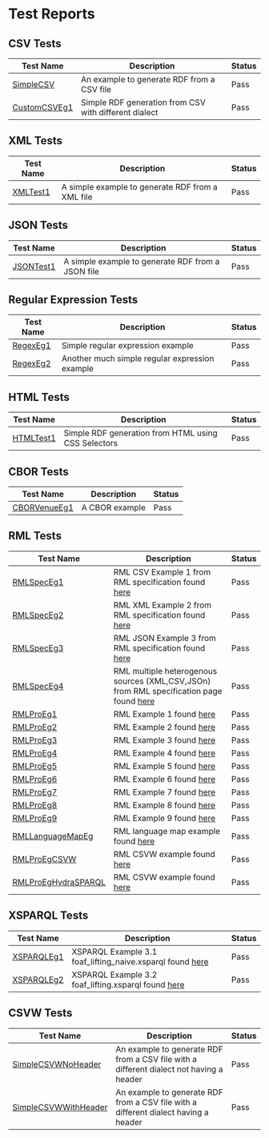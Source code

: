 # Test Reports


## CSV Tests

| Test Name        	| Description                                                                  	| Status 	|
|------------------	|------------------------------------------------------------------------------	|--------	|
| [SimpleCSV](https://github.com/thesmartenergy/sparql-generate/tree/develop/sparql-generate-jena/src/test/resources/simplecsv)        	| An example to generate RDF from a CSV file                             	| Pass   	|
| [CustomCSVEg1](https://github.com/thesmartenergy/sparql-generate/tree/develop/sparql-generate-jena/src/test/resources/customcsveg1)     	| Simple RDF generation from CSV with different dialect                        	| Pass   	|

## XML Tests

| Test Name        	| Description                                                                  	| Status 	|
|------------------	|------------------------------------------------------------------------------	|--------	|
| [XMLTest1](https://github.com/thesmartenergy/sparql-generate/tree/develop/sparql-generate-jena/src/test/resources/xmltest1)        	| A simple example to generate RDF from a XML file                             	| Pass   	|


## JSON Tests

| Test Name        	| Description                                                                  	| Status 	|
|------------------	|------------------------------------------------------------------------------	|--------	|
| [JSONTest1](https://github.com/thesmartenergy/sparql-generate/tree/develop/sparql-generate-jena/src/test/resources/jsontest1)        	| A simple example to generate RDF from a JSON file                            	| Pass   	|



## Regular Expression Tests

| Test Name        	| Description                                                                  	| Status 	|
|------------------	|------------------------------------------------------------------------------	|--------	|
| [RegexEg1](https://github.com/thesmartenergy/sparql-generate/tree/develop/sparql-generate-jena/src/test/resources/regexeg1)         	| Simple regular expression example                                            	| Pass   	|
| [RegexEg2](https://github.com/thesmartenergy/sparql-generate/tree/develop/sparql-generate-jena/src/test/resources/regexeg2)         	| Another much simple regular expression example                               	| Pass   	|

## HTML Tests

| Test Name        	| Description                                                                  	| Status 	|
|------------------	|------------------------------------------------------------------------------	|--------	|
| [HTMLTest1](https://github.com/thesmartenergy/sparql-generate/tree/develop/sparql-generate-jena/src/test/resources/htmltest1)        	| Simple RDF generation from HTML using CSS Selectors                          	| Pass   	|

## CBOR Tests

| Test Name        	| Description                                                                  	| Status 	|
|------------------	|------------------------------------------------------------------------------	|--------	|
| [CBORVenueEg1](https://github.com/thesmartenergy/sparql-generate/tree/develop/sparql-generate-jena/src/test/resources/cborvenueeg1)     	| A CBOR example                                                               	| Pass   	|


## RML Tests

| Test Name        	| Description                                                                  	| Status 	|
|------------------	|------------------------------------------------------------------------------	|--------	|
| [RMLSpecEg1](https://github.com/thesmartenergy/sparql-generate/tree/develop/sparql-generate-jena/src/test/resources/rmlspeceg1)       	| RML CSV Example 1 from RML specification found [here](http://rml.io/spec.html#example-CSV)                          	| Pass   	|
| [RMLSpecEg2](https://github.com/thesmartenergy/sparql-generate/tree/develop/sparql-generate-jena/src/test/resources/rmlspeceg2)       	| RML XML Example 2 from RML specification found [here](http://rml.io/spec.html#example-XML)                          	| Pass   	|
| [RMLSpecEg3](https://github.com/thesmartenergy/sparql-generate/tree/develop/sparql-generate-jena/src/test/resources/rmlspeceg3)       	| RML JSON Example 3 from RML specification found [here](http://rml.io/spec.html#example-JSON)                         	| Pass   	|
| [RMLSpecEg4](https://github.com/thesmartenergy/sparql-generate/tree/develop/sparql-generate-jena/src/test/resources/rmlspeceg4)       	| RML multiple heterogenous sources (XML,CSV,JSOn) from RML specification page  found [here](http://rml.io/spec.html#integrated-mapping)	| Pass   	|
| [RMLProEg1](https://github.com/thesmartenergy/sparql-generate/tree/develop/sparql-generate-jena/src/test/resources/rmlproeg1)        	| RML Example 1 found [here](https://github.com/RMLio/RML-Processor/tree/master/src/test/resources/example1)                                                     	| Pass   	|
| [RMLProEg2](https://github.com/thesmartenergy/sparql-generate/tree/develop/sparql-generate-jena/src/test/resources/rmlproeg2)        	| RML Example 2 found [here](https://github.com/RMLio/RML-Processor/tree/master/src/test/resources/example2)                                                     	| Pass   	|
| [RMLProEg3](https://github.com/thesmartenergy/sparql-generate/tree/develop/sparql-generate-jena/src/test/resources/rmlproeg3)        	| RML Example 3 found [here](https://github.com/RMLio/RML-Processor/tree/master/src/test/resources/example3)                                                     	| Pass   	|
| [RMLProEg4](https://github.com/thesmartenergy/sparql-generate/tree/develop/sparql-generate-jena/src/test/resources/rmlproeg4)        	| RML Example 4 found [here](https://github.com/RMLio/RML-Processor/tree/master/src/test/resources/example4)                                                     	| Pass   	|
| [RMLProEg5](https://github.com/thesmartenergy/sparql-generate/tree/develop/sparql-generate-jena/src/test/resources/rmlproeg5)        	| RML Example 5 found [here](https://github.com/RMLio/RML-Processor/tree/master/src/test/resources/example5)                                                     	| Pass   	|
| [RMLProEg6](https://github.com/thesmartenergy/sparql-generate/tree/develop/sparql-generate-jena/src/test/resources/rmlproeg6)        	| RML Example 6 found [here](https://github.com/RMLio/RML-Processor/tree/master/src/test/resources/example6)                                                     	| Pass   	|
| [RMLProEg7](https://github.com/thesmartenergy/sparql-generate/tree/develop/sparql-generate-jena/src/test/resources/rmlproeg7)        	| RML Example 7 found [here](https://github.com/RMLio/RML-Processor/tree/master/src/test/resources/example7)                                                     	| Pass   	|
| [RMLProEg8](https://github.com/thesmartenergy/sparql-generate/tree/develop/sparql-generate-jena/src/test/resources/rmlproeg8)        	| RML Example 8 found [here](https://github.com/RMLio/RML-Processor/tree/master/src/test/resources/example8)                                                     	| Pass   	|
| [RMLProEg9](https://github.com/thesmartenergy/sparql-generate/tree/develop/sparql-generate-jena/src/test/resources/rmlproeg9)        	| RML Example 9 found [here](https://github.com/RMLio/RML-Processor/tree/master/src/test/resources/example9)                                                     	| Pass   	|
| [RMLLanguageMapEg](https://github.com/thesmartenergy/sparql-generate/tree/develop/sparql-generate-jena/src/test/resources/rmllanguageMapEg) 	| RML language map example found [here](https://github.com/RMLio/RML-Processor/tree/master/src/test/resources/exampleLanguageMap)                                          	| Pass   	|
| [RMLProEgCSVW](https://github.com/thesmartenergy/sparql-generate/tree/develop/sparql-generate-jena/src/test/resources/rmlproegcsvw) 	| RML CSVW example found [here](https://github.com/RMLio/RML-Processor/tree/master/src/test/resources/exampleCSVW)                                          	| Pass   	|
| [RMLProEgHydraSPARQL](https://github.com/thesmartenergy/sparql-generate/tree/develop/sparql-generate-jena/src/test/resources/rmlproegcsvw) 	| RML CSVW example found [here](https://github.com/thesmartenergy/sparql-generate/tree/develop/sparql-generate-jena/src/test/resources/rmlproeghydra)                                          	| Pass   	|


## XSPARQL Tests

| Test Name        	| Description                                                                  	| Status 	|
|------------------	|------------------------------------------------------------------------------	|--------	|
| [XSPARQLEg1](https://github.com/thesmartenergy/sparql-generate/tree/develop/sparql-generate-jena/src/test/resources/xsparql1)       	| XSPARQL Example 3.1 foaf_lifting_naive.xsparql found [here](https://www.w3.org/Submission/xsparql-implementation/#sec:testcases1)                    	| Pass   	|
| [XSPARQLEg2](https://github.com/thesmartenergy/sparql-generate/tree/develop/sparql-generate-jena/src/test/resources/xsparql2)       	| XSPARQL Example 3.2 foaf_lifting.xsparql found [here](https://www.w3.org/Submission/xsparql-implementation/#sec:testcases2)                          	| Pass   	|

## CSVW Tests

| Test Name        	| Description                                                                  	| Status 	|
|------------------	|------------------------------------------------------------------------------	|--------	|
| [SimpleCSVWNoHeader](https://github.com/thesmartenergy/sparql-generate/tree/develop/sparql-generate-jena/src/test/resources/simplecsvwnoheader)        	| An example to generate RDF from a CSV file with a different dialect not having a header                            	| Pass   	|
| [SimpleCSVWWithHeader](https://github.com/thesmartenergy/sparql-generate/tree/develop/sparql-generate-jena/src/test/resources/simplecsvwwithheader)        	| An example to generate RDF from a CSV file with a different dialect having a header                            	| Pass   	|
